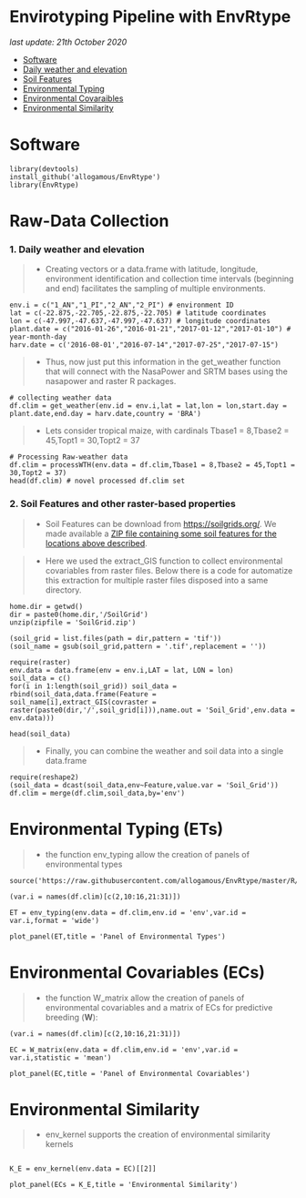 # **Envirotyping Pipeline with EnvRtype**

*last update: 21th October 2020*

* [Software](#P1)
* [Daily weather and elevation](#P2)
* [Soil Features](#P3)
* [Environmental Typing](#P4)
* [Environmental Covaraibles](#P5)
* [Environmental Similarity](#P6)
              
<div id="P1" />


# Software

```{r, eval=FALSE}
library(devtools)
install_github('allogamous/EnvRtype')
library(EnvRtype)
```



# Raw-Data Collection

<div id="P2" />

### 1. Daily weather and elevation

> * Creating vectors or a data.frame with latitude, longitude, environment identification and collection time intervals (beginning and end) facilitates the sampling of multiple environments.

```{r, eval=FALSE}
env.i = c("1_AN","1_PI","2_AN","2_PI") # environment ID
lat = c(-22.875,-22.705,-22.875,-22.705) # latitude coordinates
lon = c(-47.997,-47.637,-47.997,-47.637) # longitude coordinates
plant.date = c("2016-01-26","2016-01-21","2017-01-12","2017-01-10") # year-month-day
harv.date = c('2016-08-01',"2016-07-14","2017-07-25","2017-07-15")
```

> * Thus, now just put this information in the get_weather function that will connect with the NasaPower and SRTM bases using the nasapower and raster R packages.

```{r, eval=FALSE}
# collecting weather data
df.clim = get_weather(env.id = env.i,lat = lat,lon = lon,start.day = plant.date,end.day = harv.date,country = 'BRA') 
```

> * Lets consider tropical maize, with cardinals Tbase1 = 8,Tbase2 = 45,Topt1 = 30,Topt2 = 37

```{r, eval=FALSE}
# Processing Raw-weather data
df.clim = processWTH(env.data = df.clim,Tbase1 = 8,Tbase2 = 45,Topt1 = 30,Topt2 = 37)
head(df.clim) # novel processed df.clim set
```

<div id="P3" />

### 2. Soil Features and other raster-based properties

> * Soil Features can be download from https://soilgrids.org/. We made available a [ZIP file containing some soil features for the locations above described](https://github.com/allogamous/EnvRtype/blob/master/SoilGrid.zip).

>* Here we used the extract_GIS function to collect environmental covariables from raster files. Below there is a code for automatize this extraction for multiple raster files disposed into a same directory.

```{r, eval=FALSE}
home.dir = getwd()
dir = paste0(home.dir,'/SoilGrid')
unzip(zipfile = 'SoilGrid.zip')

(soil_grid = list.files(path = dir,pattern = 'tif'))
(soil_name = gsub(soil_grid,pattern = '.tif',replacement = ''))

require(raster)
env.data = data.frame(env = env.i,LAT = lat, LON = lon)
soil_data = c()
for(i in 1:length(soil_grid)) soil_data = rbind(soil_data,data.frame(Feature = soil_name[i],extract_GIS(covraster = raster(paste0(dir,'/',soil_grid[i])),name.out = 'Soil_Grid',env.data = env.data)))

head(soil_data)

```


> * Finally, you can combine the weather and soil data into a single data.frame

```{r, eval=FALSE}
require(reshape2)
(soil_data = dcast(soil_data,env~Feature,value.var = 'Soil_Grid'))
df.clim = merge(df.clim,soil_data,by='env')

```

<div id="P4" />

# Environmental Typing (ETs)

> * the function env_typing allow the creation of panels of environmental types

```{r, eval=FALSE}
source('https://raw.githubusercontent.com/allogamous/EnvRtype/master/R/plot_panel.R')

(var.i = names(df.clim)[c(2,10:16,21:31)])

ET = env_typing(env.data = df.clim,env.id = 'env',var.id = var.i,format = 'wide')

plot_panel(ET,title = 'Panel of Environmental Types')

```

<div id="P5" />

# Environmental Covariables (ECs)

> * the function W_matrix allow the creation of panels of environmental covariables and a matrix of ECs for predictive breeding (**W**):

```{r, eval=FALSE}
(var.i = names(df.clim)[c(2,10:16,21:31)])

EC = W_matrix(env.data = df.clim,env.id = 'env',var.id = var.i,statistic = 'mean')

plot_panel(EC,title = 'Panel of Environmental Covariables')

```

<div id="P6" />

# Environmental Similarity

> * env_kernel supports the creation of environmental similarity kernels

```{r, eval=FALSE}

K_E = env_kernel(env.data = EC)[[2]]

plot_panel(ECs = K_E,title = 'Environmental Similarity')


```



